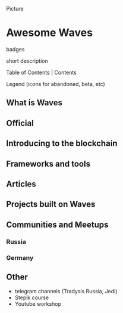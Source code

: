 Picture

# Awesome Waves

badges

short description

Table of Contents | Contents

Legend (icons for abandoned, beta, etc)

## What is Waves

## Official

## Introducing to the blockchain

## Frameworks and tools

## Articles

## Projects built on Waves

## Communities and Meetups

### Russia

### Germany

## Other

* telegram channels (Tradysis Russia, Jedi)
* Stepik course
* Youtube workshop

